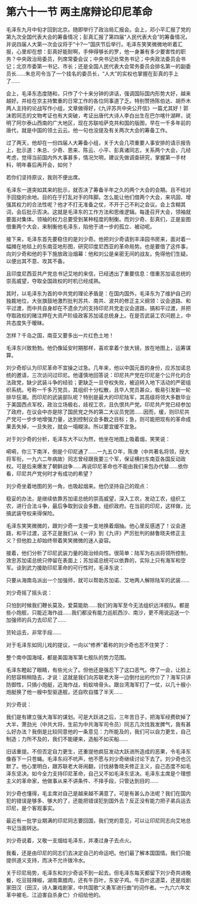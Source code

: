 # 第六十一节 两主席辩论印尼革命

毛泽东九月中旬才回到北京。随即举行了政治局汇报会。会上，邓小平汇报了党的第九次全国代表大会的筹备情况；彭真汇报了第四届“人民代表大会”的筹备情况，并说四届人大第一次会议将于“十?一”国庆节后举行。毛泽东笑笑微微地听着汇报，心里却在想：彭真好能耐啊，手伸得够长的罗，他一身兼有多少要害性的职务？中央政治局委员，列席常委会议；中央书记处常务书记；中央政法委员会书记；北京市委第一书记、市长；还是全国人民代表大会常务委员会排名第一的副委员长……朱总司令当了一个挂名的委员长，“人大”的实权也掌握在彭真的手上了……

会上，毛泽东态度随和，只作了个十来分钟的讲话，强调国际国内形势大好，越来越好。并给在京主持繁重的日常工作的各位同事道了乏。特别赞扬陈伯达、胡乔木两人主持的论战写作小组，文章做得好，《九评苏共中央公开信》一篇尤其好！郭沫若同志的文物考证也有大突破，考证出唐代大诗人李白出生在巴尔喀什湖畔，说明了阿尔泰山西南的广大地区，现在苏联哈萨克共和国的版图，早在一千多年前的唐代，就是中国的领土云云。他一句也没提及有关两次大会的筹备工作。

过了两天，他却在一份四届人大筹备小组，关于大会几项重要人事安排的请示报告上，批示道：朱总、少奇、恩来、陈云、小平、彭真诸同志，关系两个大会，几经考虑，觉得当前国内外大事甚多，情况欠明，建议先做调查研究，掌握第一手材料，明年春后再开会，如何？

若你们坚持原议，我则不便出席。

毛泽东一道突如其来的批示，就否决了筹备半年之久的两个大会的会期。且不给对手回旋的余地。目的在于打乱对手的阵脚。怎么能让他们借两个大会，来巩固、增强其权力的合法性呢？他才不打无准备之仗，不开于己不利之会议。会上含糊其词，会后批示否决。这就是毛泽东的工作方法和思维逻辑。每逢召开大会，领袖就要面对集体。领袖的权力总要受到某种程度的制衡。而刘少奇、彭真们，正是妄图借重两个大会，来制衡他毛泽东，陷他于进一步的孤立、被动呢。

接下来，毛泽东首先要稳住的是刘少奇。他把刘少奇请到丰泽园书房来，面对着一幅摊在地毯上的东南亚地形图，研究印度尼西亚的革命局势。也是要借了这件事，向刘少奇和他的手下施放政治烟幕：他和刘公是亲密无间的战友。免得他们生疑。以便出其不意、攻其不备。

且印度尼西亚共产党总书记艾地的来信，已经透出了重要信息：借重苏加诺总统的崇高威望，夺取全国政权的时机已经成熟。

其时，以毛泽东为首的中共党的理论矛盾是：在国内国外，毛泽东为了维护自己的独裁地位，大张旗鼓地激烈批判苏共、南共、波共的修正主义纲领：议会道路、和平过渡，而中共自身却在不遗余力的支持印尼共党走议会道路，搞和平过渡，并把夺取政权的赌注押在大资产阶级政客苏加诺总统身上。在是否武装工农问题上，中共态度失于暧昧。

怎样？千岛之国，南亚又要多出一片红色土地！

毛泽东兴致勃勃。他仍像延安时期那样，喜欢拿着个放大镜，放在地图上，运筹谋算。

刘少奇却认为印尼革命不宜操之过急。几年来，他以中国元首的身份，应苏加诺总统的邀请，三次访问过印尼。他谨慎地回答说：印尼共产党在印尼是个公开化的合法政党，缺少武装斗争的经验；更缺乏一旦夺权失败，被迫转入地下活动的严密组织系统。号称一千多万党员，其组织十分松散，且华人党员甚众，极易引发新一轮排华狂潮。而印尼的武装部队呢？特别是最大的印尼陆军，其高级将领大多数毕业于美国西点军校，政治立场极右，歧视工农，且仇恨共产党。印尼共产党已经参加了政府，在议会中亦是除了国民党之外的第二大议员党团……因而，缓，则印尼共产党可一步步地增强力量，达到控制议会多数之目标；急，则可能把现有的革命成果丢失掉，一旦失败，就会一塌糊涂。所以要宜缓不宜急。

对于刘少奇的分析，毛泽东大不以为然，他坐在地图上吸着烟，笑笑说：

嗬嗬，你三下南洋，倒是个印尼通了……一九五Ｏ年，陈庚（中共著名将领，授大将军衔，一九六二年病故）同志曾经跟我要三个军，保证横扫东南亚各国反动政权。可是后来爆发了朝鲜战争……再说印尼革命也不能由我们来包办代替……依你看，印尼共产党何时才有成功的希望？

刘少奇坐着地图的另一角，也吸起烟来。他仍坚持自己的观点：

稳妥的办法，是继续依靠苏加诺总统的崇高威望，深入工农，发动工农，组织工农，进行合法斗争，最后争取到议会多数，组织政府。在当前的印尼，这样做，比搞武装夺权来得保险。

毛泽东笑笑微微的，跟刘少奇一支接一支地换着烟抽。他心里反感透了！议会道路，和平过渡，这不正是我们从《一评》到《九评》严厉批判的赫鲁晓夫修正主义？但他脸上却始终带着笑笑微微的迷人姿容。

接着，他们分析了印尼武装力量的政治倾向性。很简单：陆军为右派将领所控制，效忠苏加诺总统只停留在表面上；苏加诺总统可以依靠的，实际上只有海军和空军。谈到武力援助印尼革命的可行性时，毛泽东说：

只要从海南岛派出一个加强师，就可以帮助苏加诺、艾地两人解除陆军的武装……

刘少奇摇了摇头说：

只怕到时候我们鞭长莫及，爱莫能助……我们的海军至今无法组织远洋舰队。都是些小炮舰，只能近海作战……我们都没有能力巡航西沙、南沙，更不用说运送一个加强师的兵力去印尼了……

货轮运去，非常手段……

对于毛泽东如同儿戏的提议，一向以“修养”着称的刘少奇也忍不住笑了：

整个南中国海域，都是美国海军第七舰队的势力范围。

毛泽东瞪起了眼睛，有些光火了。但他还是强忍下了这口恶气。停了一会，让脸上的怒容稍稍隐去，才说：这就是我们向苏联老大哥一边倒付出的代价了？海军只讲防御性，只搞小炮艇，近海作战，蚂蚁啃骨头。跟台湾海军打了一仗，以几十艘小炮艇换了他一艘中型驱逐舰，还自吹自擂了半天……

刘少奇说：

我们是有建立强大海军的谋划。可是大跃进之后，三年苦日子，把海军经费砍掉了大半，萧劲光（中共大将，生前为中共海军司令员）同志几次找我发脾气，我有甚么好办法？我倒是比较同意他的一条意见：力所能及的，我们可以自力更生，自己制造；力所不及的，我们不能硬来，造船不如买船……

旧话重提。不但否定自力更生，还重提他疯狂发动大跃进所造成的恶果，令毛泽东像吞下一只苍蝇。毛泽东闷不吭声，他不愿与刘少奇继续讨论下去了。刘少奇也沉默了。他心里明白，跟苏联老大哥闹翻，讨伐赫鲁晓夫修正主义，自己态度不如毛泽东坚决。如今全力支持印尼革命，自己又不如毛泽东坚决。毛泽东主席是个理想主义的革命家，他做事从来不讲条件、不择手段，只管达到目的……

刘少奇也懂得，毛主席对自己是越来越不满意了。可是有甚么办法呢？我们在国内犯的错误是够多、够大的了，还能把错误犯到国外去？反正没有能力把子弟兵运去印尼，是个客观事实。

最近有一批学业期满的印尼同志要回国，我们党的意见，可以让印尼同志向艾地总书记当面转达。

刘少奇说着，又敬一支烟给毛泽东，并凑过身子去点火。

我看，还是由印尼的同志们去决定自己的命运吧。他们最了解本国国情。我们只能提供道义支持，而决不允许拨冷水。

关于印尼局势，毛泽东和刘少奇谈不到一起去。但毛泽东每天都留下刘少奇共进晚餐，吃豆豉辣椒，湖南熏腊肉，还有牛百叶，东安子鸡。牛百叶这道菜，还是戏剧家田汉（田汉，诗人兼戏剧家，中共国歌“义勇军进行曲”的词作者。一九六六年文革中被毛、江迫害自杀身亡）介绍给他的。
